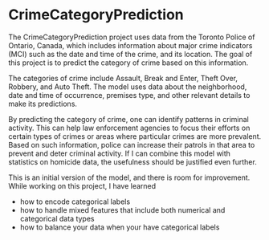 # CrimeCategoryPrediction

The CrimeCategoryPrediction project uses data from the Toronto Police of Ontario, Canada, which includes information about major crime indicators (MCI) such as the date and time of the crime, and its location. The goal of this project is to predict the category of crime based on this information.

The categories of crime include Assault, Break and Enter, Theft Over, Robbery, and Auto Theft. The model uses data about the neighborhood, date and time of occurrence, premises type, and other relevant details to make its predictions.

By predicting the category of crime, one can identify patterns in criminal activity. This can help law enforcement agencies to focus their efforts on certain types of crimes or areas where particular crimes are more prevalent. Based on such information, police can increase their patrols in that area to prevent and deter criminal activity. If I can combine this model with statistics on homicide data, the usefulness should be justified even further.

This is an initial version of the model, and there is room for improvement. 
While working on this project, I have learned 
- how to encode categorical labels 
- how to handle mixed features that include both numerical and categorical data types
- how to balance your data when your have categorical labels
